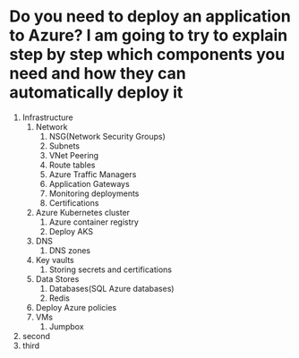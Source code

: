 # Do you need to deploy an application to Azure?  I am going to try to explain step by step which components you need and how they can automatically deploy it

 1. Infrastructure
    1. Network
       1. NSG(Network Security Groups)
       2. Subnets
       3. VNet Peering
       4. Route tables
       5. Azure Traffic Managers
       6. Application Gateways
       7. Monitoring deployments
       8. Certifications
    2. Azure Kubernetes cluster
       1. Azure container registry
       2. Deploy AKS
    3. DNS
       1. DNS zones
    4. Key vaults
       1. Storing secrets and certifications
    5. Data Stores
       1. Databases(SQL Azure databases)
       2. Redis
    6. Deploy Azure policies
    7. VMs
       1. Jumpbox
 2. second
 3. third